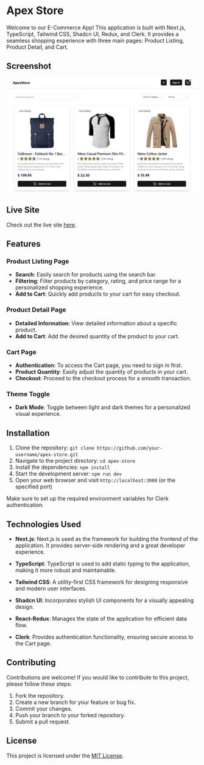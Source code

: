 # Apex Store

Welcome to our E-Commerce App! This application is built with Next.js, TypeScript, Tailwind CSS, Shadcn UI, Redux, and Clerk. It provides a seamless shopping experience with three main pages: Product Listing, Product Detail, and Cart.

## Screenshot

![](/public/screenshot.png)

## Live Site

Check out the live site [here](https://apex-store.vercel.app/).

## Features

### Product Listing Page

- **Search**: Easily search for products using the search bar.
- **Filtering**: Filter products by category, rating, and price range for a personalized shopping experience.
- **Add to Cart**: Quickly add products to your cart for easy checkout.

### Product Detail Page

- **Detailed Information**: View detailed information about a specific product.
- **Add to Cart**: Add the desired quantity of the product to your cart.

### Cart Page

- **Authentication**: To access the Cart page, you need to sign in first.
- **Product Quantity**: Easily adjust the quantity of products in your cart.
- **Checkout**: Proceed to the checkout process for a smooth transaction.

### Theme Toggle

- **Dark Mode**: Toggle between light and dark themes for a personalized visual experience.

## Installation

1. Clone the repository: `git clone https://github.com/your-username/apex-store.git`
2. Navigate to the project directory: `cd apex-store`
3. Install the dependencies: `npm install`
4. Start the development server: `npm run dev`
5. Open your web browser and visit `http://localhost:3000` (or the specified port)

Make sure to set up the required environment variables for Clerk authentication.

## Technologies Used

- **Next.js**: Next.js is used as the framework for building the frontend of the application. It provides server-side rendering and a great developer experience.

- **TypeScript**: TypeScript is used to add static typing to the application, making it more robust and maintainable.

- **Tailwind CSS**: A utility-first CSS framework for designing responsive and modern user interfaces.

- **Shadcn UI**: Incorporates stylish UI components for a visually appealing design.
- **React-Redux**: Manages the state of the application for efficient data flow.
- **Clerk**: Provides authentication functionality, ensuring secure access to the Cart page.

## Contributing

Contributions are welcome! If you would like to contribute to this project, please follow these steps:

1. Fork the repository.
2. Create a new branch for your feature or bug fix.
3. Commit your changes.
4. Push your branch to your forked repository.
5. Submit a pull request.

## License

This project is licensed under the [MIT License](LICENSE).
